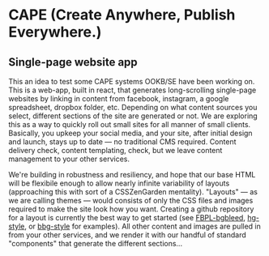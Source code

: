 # CAPE (Create Anywhere, Publish Everywhere.)

## Single-page website app

This an idea to test some CAPE systems OOKB/SE have been working on. This is a web-app, built in react, that generates long-scrolling single-page websites by linking in content from facebook, instagram, a google spreadsheet, dropbox folder, etc. Depending on what content sources you select, different sections of the site are generated or not. We are exploring this as a way to quickly roll out small sites for all manner of small clients. Basically, you upkeep your social media, and your site, after initial design and launch, stays up to date — no traditional CMS required. Content delivery check, content templating, check, but we leave content management to your other services.

We're building in robustness and resiliency, and hope that our base HTML will be flexibile enough to allow nearly infinite variability of layouts (approaching this with sort of a CSSZenGarden mentality). "Layouts" — as we are calling themes — would consists of only the CSS files and images required to make the site look how you want. Creating a github repository for a layout is currently the best way to get started (see [FBPL-bgbleed](https://github.com/cape-io/fbpl-bgbleed), [hg-style](https://github.com/ookb/hg-style), or [bbg-style](https://github.com/ookb/bbg-style) for examples). All other content and images are pulled in from your other services, and we render it with our handful of standard "components" that generate the different sections...
